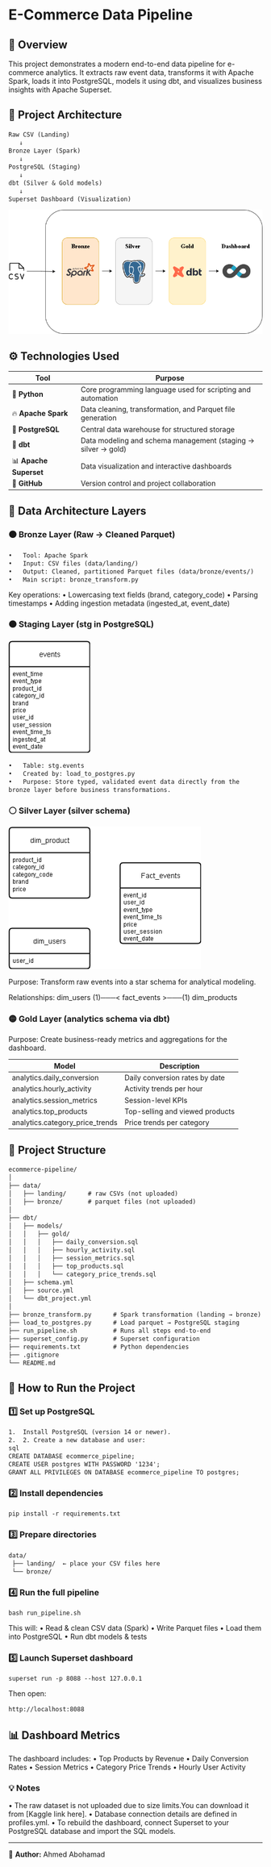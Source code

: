 # E-Commerce Data Pipeline #

## 🎯 Overview ##

This project demonstrates a modern end-to-end data pipeline for e-commerce analytics.
It extracts raw event data, transforms it with Apache Spark, loads it into PostgreSQL, models it using dbt, and visualizes business insights with Apache Superset.

## 🧱 Project Architecture ##

```
Raw CSV (Landing) 
   ↓
Bronze Layer (Spark)
   ↓
PostgreSQL (Staging)
   ↓
dbt (Silver & Gold models)
   ↓
Superset Dashboard (Visualization)
```

![flow diagram](https://github.com/agomaa20011/ecommerce-pipeline/blob/main/pipeline%20Arch.drawio.png)


## ⚙️ Technologies Used ##

| Tool | Purpose |
|------|----------|
| 🐍 **Python** | Core programming language used for scripting and automation |
| 🔥 **Apache Spark** | Data cleaning, transformation, and Parquet file generation |
| 🐘 **PostgreSQL** | Central data warehouse for structured storage |
| 🧱 **dbt** | Data modeling and schema management (staging → silver → gold) |
| 📊 **Apache Superset** | Data visualization and interactive dashboards |
| 🐙 **GitHub** | Version control and project collaboration |

## 🧩 Data Architecture Layers ##

### 🟤 Bronze Layer (Raw → Cleaned Parquet) ###
	•	Tool: Apache Spark
	•	Input: CSV files (data/landing/)
	•	Output: Cleaned, partitioned Parquet files (data/bronze/events/)
	•	Main script: bronze_transform.py

Key operations:
	•	Lowercasing text fields (brand, category_code)
	•	Parsing timestamps
	•	Adding ingestion metadata (ingested_at, event_date)

### 🟠 Staging Layer (stg in PostgreSQL) ###

![stg](https://github.com/agomaa20011/ecommerce-pipeline/blob/main/data%20warehous%20stg.drawio.png)

	•	Table: stg.events
	•	Created by: load_to_postgres.py
	•	Purpose: Store typed, validated event data directly from the bronze layer before business transformations.

### ⚪ Silver Layer (silver schema) ###

![silver](https://github.com/agomaa20011/ecommerce-pipeline/blob/main/data%20warehous%20silver.drawio%20(1).png)

Purpose: Transform raw events into a star schema for analytical modeling.

Relationships:
dim_users (1)───< fact_events >───(1) dim_products

### 🟡 Gold Layer (analytics schema via dbt) ###

Purpose: Create business-ready metrics and aggregations for the dashboard.

| Model | Description |
| ------------- | ------------- |
| analytics.daily_conversion  | Daily conversion rates by date |
| analytics.hourly_activity | Activity trends per hour |
| analytics.session_metrics | Session-level KPIs |
| analytics.top_products | Top-selling and viewed products |
| analytics.category_price_trends  | Price trends per category |

## 📂 Project Structure ##

```
ecommerce-pipeline/
│
├── data/
│   ├── landing/      # raw CSVs (not uploaded)
│   ├── bronze/       # parquet files (not uploaded)
│
├── dbt/
│   ├── models/
│   │   ├── gold/
│   │   │   ├── daily_conversion.sql
│   │   │   ├── hourly_activity.sql
│   │   │   ├── session_metrics.sql
│   │   │   ├── top_products.sql
│   │   │   └── category_price_trends.sql
│   ├── schema.yml
│   ├── source.yml
│   └── dbt_project.yml
│
├── bronze_transform.py      # Spark transformation (landing → bronze)
├── load_to_postgres.py      # Load parquet → PostgreSQL staging
├── run_pipeline.sh          # Runs all steps end-to-end
├── superset_config.py       # Superset configuration
├── requirements.txt         # Python dependencies
├── .gitignore
└── README.md
```

## 🚀 How to Run the Project ##

### 1️⃣ Set up PostgreSQL ###
	1.	Install PostgreSQL (version 14 or newer).
    2.  2. Create a new database and user:
	sql
	CREATE DATABASE ecommerce_pipeline;
	CREATE USER postgres WITH PASSWORD '1234';
	GRANT ALL PRIVILEGES ON DATABASE ecommerce_pipeline TO postgres;

### 2️⃣ Install dependencies ###
```
pip install -r requirements.txt
```

### 3️⃣ Prepare directories ###
```
data/
 ├── landing/  ← place your CSV files here
 └── bronze/
```
 ### 4️⃣ Run the full pipeline ###
 ```
 bash run_pipeline.sh
 ```

 This will:
	•	Read & clean CSV data (Spark)
	•	Write Parquet files
	•	Load them into PostgreSQL
	•	Run dbt models & tests

### 5️⃣ Launch Superset dashboard ###
```
superset run -p 8088 --host 127.0.0.1
```

Then open:
```
http://localhost:8088
```

## 📊 Dashboard Metrics ##
The dashboard includes:
	•	Top Products by Revenue
	•	Daily Conversion Rates
	•	Session Metrics
	•	Category Price Trends
	•	Hourly User Activity

### 💡 Notes ###

•	The raw dataset is not uploaded due to size limits.You can download it from [Kaggle link here].
•	Database connection details are defined in profiles.yml.
•	To rebuild the dashboard, connect Superset to your PostgreSQL database and import the SQL models.


---

👤 **Author:** Ahmed Abohamad  


